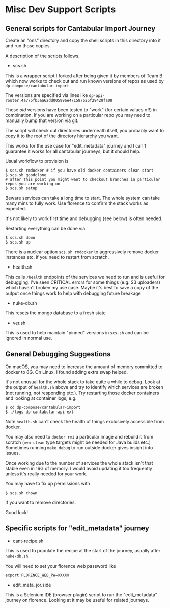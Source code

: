 # Misc Dev Support Scripts

## General scripts for Cantabular Import Journey

Create an "ons" directory and copy the shell scripts in this directory into it
and run those copies.

A description of the scripts follows.

* scs.sh

This is a wrapper script I forked after being given it by members of Team B which
now works to check out and run known versions of repos as used by
`dp-compose/cantabular-import`

The versions are specified via lines like
`dp-api-router,4a775fb3aa62dd005996e471587625f29429fa08` 

These *old* versions have been tested to "work" (for certain values of!) in
combination.  If you are working on a particular repo you may need to manually
bump that version via git.

The script will check out directories underneath itself, you probably want to copy it
to the root of the directory hierarchy you want.

This works for the use case for "edit_metadata" journey and I can't guarantee it
works for all cantabular journeys, but it should help.

Usual workflow to provision is

```
$ scs.sh rmdocker # if you have old docker containers clean start
$ scs.sh goodclone
# after this point you might want to checkout branches in particular repos you are working on
$ scs.sh setup
```

Beware services can take a long time to start.  The whole system can take many
mins to fully work.  Use florence to confirm the stack works as expected. 

It's not likely to work first time and debugging (see below) is often needed.

Restarting everything can be done via

```
$ scs.sh down
$ scs.sh up
```

There is a nuclear option `scs.sh rmdocker` to aggressively remove docker instances
etc. if you need to restart from scratch.

* health.sh

This calls `/health` endpoints of the services we need to run and is useful
for debugging.  I've seen CRITICAL errors for some things (e.g. S3 uploaders)
which haven't broken my use case.  Maybe it's best to save a copy of the output
once things work to help with debugging future breakage

* nuke-db.sh

This resets the mongo database to a fresh state

* ver.sh

This is used to help maintain "pinned" versions in `scs.sh` and can be ignored
in normal use.

## General Debugging Suggestions

On macOS, you may need to increase the amount of memory committed to docker to 8G.
On Linux, I found adding extra swap helped.

It's not unusual for the whole stack to take quite a while to debug.  Look at
the output of `health.sh` above and try to identify which services are broken
(not running, not responding etc.).  Try restarting those docker containers and
looking at container logs, e.g.

```
$ cd dp-compose/cantabular-import
$ ./logs dp-cantabular-api-ext
```

Note `health.sh` can't check the health of things exclusively accessible from
docker.

You may also need to `docker rmi` a particular image and rebuild it from scratch
(`mvn clean` type targets might be needed for Java builds etc.)  Sometimes
running `make debug` to run outside docker gives insight into issues.

Once working due to the number of services the whole stack isn't that stable
even in 16G of memory.  I would avoid updating it too frequently unless it's
really needed for your work.

You may have to fix up permissions with 

```
$ scs.sh chown
```

If you want to remove directories.

Good luck!

## Specific scripts for "edit_metadata" journey

* cant-recipe.sh

This is used to populate the recipe at the start of the journey, usually after
`nuke-db.sh`.

You will need to set your florence web password like

```
export FLORENCE_WEB_PW=XXXXX
```

* edit_meta_jor.side

This is a Selenium IDE (browser plugin) script to run the "edit_metadata"
journey on florence.  Looking at it may be useful for related journeys.
